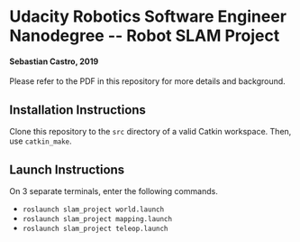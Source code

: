# Udacity Robotics Software Engineer Nanodegree -- Robot SLAM Project
#### Sebastian Castro, 2019

Please refer to the PDF in this repository for more details and background.

## Installation Instructions
Clone this repository to the `src` directory of a valid Catkin workspace. Then, use `catkin_make`.

## Launch Instructions
On 3 separate terminals, enter the following commands.

* `roslaunch slam_project world.launch`
* `roslaunch slam_project mapping.launch`
* `roslaunch slam_project teleop.launch`